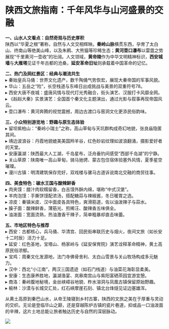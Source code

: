 # 陕西文旅指南：千年风华与山河盛景的交融  

**一、山水人文看点：自然奇观与历史厚积**  
陕西以“华夏之根”著称，自然与人文交相辉映。**秦岭山脉**横贯东西，孕育了太白山、终南山等绝美山峰，以及朱鹮、大熊猫等珍稀生态；**黄河壶口瀑布**以雷霆之势展现“千里黄河一壶收”的壮阔。人文领域，**黄帝陵**作为中华文明精神标识，**西安城墙**与**大雁塔**见证千年古都的沧桑，**延安革命旧址**则承载着中国革命的记忆。  

**二、热门及网红景区：经典与潮流共生**  
▸ 秦始皇兵马俑：世界文化遗产，数千陶俑气势恢宏，展现大秦帝国的军事风貌。  
▸ 华山：五岳之“险”，长空栈道与东峰日出成挑战与美景的双重符号78。  
▸ 西安大唐不夜城：盛唐风情与现代灯光秀融合，街头演艺、汉服打卡风靡全网。  
▸ 《赳赳大秦》实景演艺：全国首个秦文化主题演出，通过光影与叙事再现帝国风云。  
▸ 壶口瀑布：黄河奔腾的视觉震撼，周边古渡口与窑洞文化更添民俗韵味。  

**三、小众特别游览地：野趣与原生态体验**  
▸ 留坝紫柏山：“秦岭小瑞士”之称，高山草甸与天坑群构成奇幻地貌，张良庙隐匿其间。  
▸ 靖边波浪谷：丹霞地貌媲美美国羚羊谷，红色砂岩纹理如波浪翻涌，摄影爱好者的天堂。  
▸ 安康瀛湖：陕西最大人工湖，千岛星布，泛舟垂钓间感受“西部千岛湖”的宁静。  
▸ 关山草原：陕南唯一高山草甸，骑马驰骋、蒙古包住宿体验塞外风情，夏季星空璀璨。  
▸ 漫川古镇：明清建筑保存完好，双戏楼与骡马古道诉说南北交融的商贸往事。  

**四、美食特色：碳水王国与酸辣鲜香**  
▸ 肉夹馍：腊汁肉软糯留香，白吉馍外酥内绵，堪称“中式汉堡”。  
▸ 羊肉泡馍：手撕饼馍配浓汤，搭配糖蒜与辣椒酱，冬日暖胃之选。  
▸ 凉皮：秦镇米皮、汉中面皮各具特色，爽滑筋道，佐以油泼辣子与蒜水。  
▸ 臊子面：酸辣鲜香，薄筋光、煎稀汪、酸辣香五味俱全。  
▸ 油泼面：宽面烫熟，热油激香干辣子，简单粗暴却直击味蕾。  

**五、市地区特色与推荐**  
▸ 西安：古都核心，兵马俑、华清宫、回民街串联历史与烟火，夜间文旅（如长安十二时辰）活力十足。  
▸ 延安：红色圣地，宝塔山、杨家岭与《延安保育院》演艺诠释革命精神，黄土高原民俗浓郁。  
▸ 宝鸡：周秦文化发源地，法门寺佛骨舍利、太白山雪景与关山牧场构成多元魅力。  
▸ 汉中：西北“小江南”，两汉三国遗迹（如石门栈道）与油菜花海彰显柔美。  
▸ 安康：生态康养胜地，瀛湖渔宴、岚皋南宫山与紫阳富硒茶园宜游宜憩。  
▸ 商洛：秦岭腹地秘境，金丝峡嶂谷地貌、柞水溶洞与凤凰古镇保留原始野趣。  
▸ 榆林：沙漠与长城交汇处，红石峡摩崖石刻、镇北台烽燧见证边塞雄浑。  

从黄土高原到秦巴山水，从帝王陵寝到乡村古寨，陕西的文旅之美在于厚重与灵动的交织。无论是登临华山之巅，还是穿越陈炉古镇的瓷片巷道，抑或品一口油泼面的辛辣，这片土地总能让旅者触达历史与自然的深层脉动。  

![](http://www.onegreen.net/maps/Upload_maps/201609/2016091906552810.jpg)  
